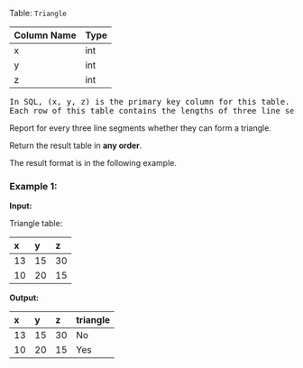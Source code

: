 Table: `Triangle`

| Column Name | Type |
| :---------- | :--- |
| x           | int  |
| y           | int  |
| z           | int  |

<pre>
In SQL, (x, y, z) is the primary key column for this table.
Each row of this table contains the lengths of three line segments.
</pre>

Report for every three line segments whether they can form a triangle.

Return the result table in **any order**.

The result format is in the following example.

### Example 1:

**Input:**

Triangle table:

| x   | y   | z   |
| :-- | :-- | :-- |
| 13  | 15  | 30  |
| 10  | 20  | 15  |

**Output:**

| x   | y   | z   | triangle |
| :-- | :-- | :-- | :------- |
| 13  | 15  | 30  | No       |
| 10  | 20  | 15  | Yes      |
